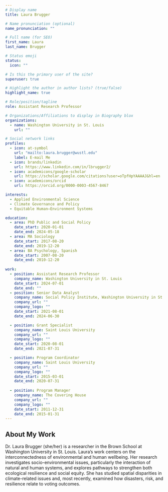 ```yaml
---
# Display name
title: Laura Brugger

# Name pronunciation (optional)
name_pronunciation: ""

# Full name (for SEO)
first_name: Laura
last_name: Brugger

# Status emoji
status:
  icon: ""

# Is this the primary user of the site?
superuser: true

# Highlight the author in author lists? (true/false)
highlight_name: true

# Role/position/tagline
role: Assistant Research Professor

# Organizations/Affiliations to display in Biography blox
organizations:
  - name: Washington University in St. Louis
    url: ""

# Social network links
profiles:
  - icon: at-symbol
    url: "mailto:laura.brugger@wustl.edu"
    label: E-mail Me
  - icon: brands/linkedin
    url: https://www.linkedin.com/in/lbrugger2/
  - icon: academicons/google-scholar
    url: https://scholar.google.com/citations?user=oTpfHpYAAAAJ&hl=en
  - icon: academicons/orcid
    url: https://orcid.org/0000-0003-4567-8467

interests:
  - Applied Environmental Science
  - Climate Governance and Policy
  - Equitable Human–Environment Systems

education:
  - area: PhD Public and Social Policy
    date_start: 2020-01-01
    date_end: 2024-05-18
  - area: MA Sociology
    date_start: 2017-08-20
    date_end: 2019-12-20
  - area: BA Psychology, Spanish
    date_start: 2007-08-20
    date_end: 2010-12-20
 
work:
  - position: Assistant Research Professor
    company_name: Washington University in St. Louis
    date_start: 2024-07-01
    date_end: ""
  - position: Senior Data Analyst
    company_name: Social Policy Institute, Washington University in St. Louis
    company_url: ""
    company_logo: ""
    date_start: 2021-08-01
    date_end: 2024-06-30

  - position: Grant Specialist
    company_name: Saint Louis University
    company_url: ""
    company_logo: ""
    date_start: 2020-08-01
    date_end: 2021-07-31

  - position: Program Coordinator
    company_name: Saint Louis University
    company_url: ""
    company_logo: ""
    date_start: 2015-03-01
    date_end: 2020-07-31
    
  - position: Program Manager
    company_name: The Covering House
    company_url: ""
    company_logo: ""
    date_start: 2011-12-31
    date_end: 2015-01-31
---
```



## About My Work

Dr. Laura Brugger (she/her) is a researcher in the Brown School at Washington University in St. Louis. Laura’s work centers on the interconnectedness of environmental and human wellbeing. Her research investigates socio-environmental issues, particularly the interaction of natural and human systems, and explores pathways to strengthen both ecological resilience and social equity. She has studied spatial disparities in climate-related issues and, most recently, examined how disasters, risk, and resilience relate to voting outcomes.

